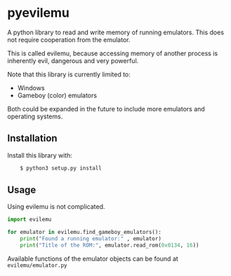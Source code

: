 # pyevilemu

A python library to read and write memory of running emulators. This does not require cooperation from the emulator.

This is called evilemu, because accessing memory of another process is inherently evil, dangerous and very powerful.

Note that this library is currently limited to:
* Windows
* Gameboy (color) emulators

Both could be expanded in the future to include more emulators and operating systems.

## Installation

Install this library with:
```sh
    $ python3 setup.py install
```
## Usage

Using evilemu is not complicated. 

```python
import evilemu

for emulator in evilemu.find_gameboy_emulators():
    print("Found a running emulator:" , emulator)
    print("Title of the ROM:", emulator.read_rom(0x0134, 16))
```

Available functions of the emulator objects can be found at `evilemu/emulator.py`
